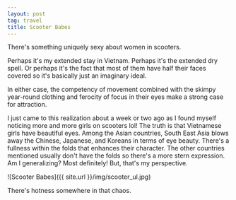 ```yaml
---
layout: post
tag: travel
title: Scooter Babes
---
```


There's something uniquely sexy about women in scooters.

Perhaps it's my extended stay in Vietnam.  Perhaps it's the extended dry spell.  Or perhaps it's the fact that most of them have half their faces covered so it's basically just an imaginary ideal.

In either case, the competency of movement combined with the skimpy year-round clothing and ferocity of focus in their eyes make a strong case for attraction.  

I just came to this realization about a week or two ago as I found myself noticing more and more girls on scooters lol!  The truth is that Vietnamese girls have beautiful eyes.  Among the Asian countries, South East Asia blows away the Chinese, Japanese, and Koreans in terms of eye beauty.  There's a fullness within the folds that enhances their character.  The other countries mentioned usually don't have the folds so there's a more stern expression.  Am I generalizing?  Most definitely! But, that's my perspective.

![Scooter Babes]({{ site.url }}/img/scooter_ul.jpg)

There's hotness somewhere in that chaos.